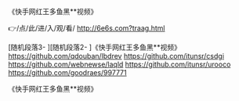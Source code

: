 
《快手网红王多鱼黑**视频》




👉/点/此/进/入/观/看/ http://6e6s.com?traag.html




[随机段落3-
][随机段落2-
]《快手网红王多鱼黑**视频》 https://github.com/qdouban/lbdrev
https://github.com/itunsr/csdgi
https://github.com/webnewse/laqld
https://github.com/itunsr/urooco
https://github.com/goodraes/997771





《快手网红王多鱼黑**视频》
